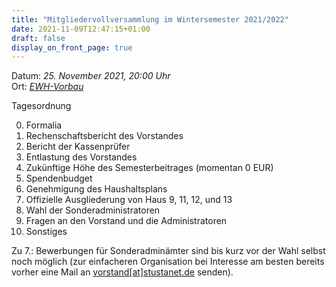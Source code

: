 ```yaml
---
title: "Mitgliedervollversammlung im Wintersemester 2021/2022"
date: 2021-11-09T12:47:15+01:00
draft: false
display_on_front_page: true
---
```


Datum: _25. November 2021, 20:00 Uhr_  
Ort: _[EWH-Vorbau](https://www.openstreetmap.org/way/60321098)_  

Tagesordnung

0. Formalia
1. Rechenschaftsbericht des Vorstandes
2. Bericht der Kassenprüfer
3. Entlastung des Vorstandes
4. Zukünftige Höhe des Semesterbeitrages (momentan 0 EUR)
5. Spendenbudget
6. Genehmigung des Haushaltsplans
7. Offizielle Ausgliederung von Haus 9, 11, 12, und 13
8. Wahl der Sonderadministratoren
9. Fragen an den Vorstand und die Administratoren
10. Sonstiges


Zu 7\.: Bewerbungen für Sonderadminämter sind bis kurz vor der Wahl selbst noch möglich (zur einfacheren Organisation bei Interesse am besten bereits vorher eine Mail an [vorstand[at]stustanet.de](https://stustanet.de/mail/vorstand) senden).  
